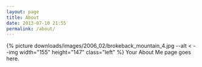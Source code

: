 ```yaml
---
layout: page
title: About
date: 2013-07-10 21:55
permalink: /about/
---
```


{% picture downloads/images/2006_02/brokeback_mountain_4.jpg --alt < --img width="155" height="147" class="left" %}
Your About Me page goes here.
